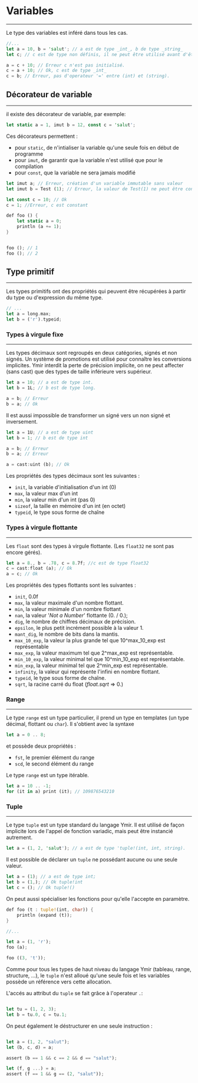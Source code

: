 # Variables
 <hr>

Le type des variables est inféré dans tous les cas.

```Rust
//...
let a = 10, b = 'salut'; // a est de type _int_, b de type _string_
let c; // c est de type non définis, il ne peut être utilisé avant d'être affecté.

a = c + 10; // Erreur c n'est pas initialisé.
c = a + 10; // Ok, c est de type _int_
c = b; // Erreur, pas d'operateur '=' entre (int) et (string).

```


## Décorateur de variable
<hr>

il existe des décorateur de variable, par exemple:
```Rust
let static a = 1, imut b = 12, const c = 'salut';
```

Ces décorateurs permettent : 
- pour `static`, de n'intialiser la variable qu'une seule fois en début de programme
- pour `imut`, de garantir que la variable n'est utilisé que pour le compilation
- pour `const`, que la variable ne sera jamais modifié

```Rust
let imut a; // Erreur, création d'un variable immutable sans valeur
let imut b = Test (1); // Erreur, la valeur de Test(1) ne peut être connu à la compilation

let const c = 10; // Ok
c = 1; //Erreur, c est constant

def foo () {
	let static a = 0;
	println (a += 1);
}


foo (); // 1
foo (); // 2

```

## Type primitif
-----------------

Les types primitifs ont des propriétés qui peuvent être récupérées à partir du type ou d'expression du même type.
```Rust
// ...
let a = long.max;
let b = ('r').typeid;
```

### Types à virgule fixe
----------------------

Les types décimaux sont regroupés en deux catégories, signés et non signés.
Un système de promotions est utilisé pour connaître les conversions implicites.
Ymir interdit la perte de précision implicite, on ne peut affecter (sans cast) que des types de taille inférieure vers supérieur.

```Rust
let a = 10; // a est de type int.
let b = 1L; // b est de type long.

a = b; // Erreur 
b = a; // Ok

```


Il est aussi impossible de transformer un signé vers un non signé et inversement.

```Rust
let a = 1U; // a est de type uint
let b = 1; // b est de type int

a = b; // Erreur
b = a; // Erreur

a = cast:uint (b); // Ok

```


Les propriétés des types décimaux sont les suivantes : 
- `init`, la variable d'initialisation d'un int (0)
- `max`, la valeur max d'un int
- `min`, la valeur min d'un int (pas 0)
- `sizeof`, la taille en mémoire d'un int (en octet)
- `typeid`, le type sous forme de chaîne



### Types à virgule flottante
---------------

Les `float` sont des types à virgule flottante.
(Les `float32` ne sont pas encore gérés).    

```Rust
let a = 8., b = .78, c = 8.7f; //c est de type float32 
c = cast:float (a); // Ok
a = c; // Ok

```


Les propriétés des types flottants sont les suivantes :
    
- `init`, 0.0f
- `max`, la valeur maximale d'un nombre flottant.
- `min`, la valeur minimale d'un nombre flottant
- `nan`, la valeur '_Not a Number_' flottante (0. / 0.);
- `dig`, le nombre de chiffres décimaux de précision.
- `epsilon`, le plus petit incrément possible à la valeur 1.
- `mant_dig`, le nombre de bits dans la mantis.
- `max_10_exp`, la valeur la plus grande tel que 10^max_10_exp est représentable
- `max_exp`, la valeur maximum tel que 2^max_exp est représentable.
- `min_10_exp`, la valeur minimal tel que 10^min_10_exp est représentable.
- `min_exp`, la valeur minimal tel que 2^min_exp est représentable.
- `infinity`, la valeur qui représente l'infini en nombre flottant.
- `typeid`, le type sous forme de chaîne.
- `sqrt`, la racine carré du float (_float.sqrt_ => 0.)


 ### Range
-----------

Le type `range` est un type particulier, il prend un type en templates (un type décimal, flottant ou `char`).
Il s'obtient avec la syntaxe 

```Rust
let a = 0 .. 8;
```

et possède deux propriétés :
 - `fst`, le premier élément du range
 - `scd`, le second élément du range

 
Le type `range` est un type itérable.

```Rust
let a = 10 .. -1;
for (it in a) print (it); // 109876543210
```
     


### Tuple
-------------

Le type `tuple` est un type standard du langage Ymir. Il est utilisé de façon implicite lors de l'appel de fonction variadic, mais peut être instancié autrement.

```Rust
let a = (1, 2, 'salut'); // a est de type 'tuple!(int, int, string).

```

Il est possible de déclarer un `tuple` ne possédant aucune ou une seule valeur.
```Rust
let a = (1); // a est de type int;
let b = (1,); // Ok tuple!int
let c = (); // Ok tuple!()
```


On peut aussi spécialiser les fonctions pour qu'elle l'accepte en paramètre.

```Rust
def foo (t : tuple!(int, char)) {
    println (expand (t));
}

//...

let a = (1, 'r');
foo (a);

foo ((3, 't'));

```

Comme pour tous les types de haut niveau du langage Ymir (tableau, range, structure, ...), le `tuple` n'est alloué qu'une seule fois et les variables possède un référence vers cette allocation.
    
	
L'accés au attribut du `tuple` se fait grâce à l'operateur `.`:
```Rust

let tu = (1, 2, 3);
let b = tu.0, c = tu.1;

```

On peut également le déstructurer en une seule instruction :
```Rust

let a = (1, 2, "salut");
let (b, c, d) = a;

assert (b == 1 && c == 2 && d == "salut");

let (f, g ...) = a;
assert (f == 1 && g == (2, "salut"));


```
